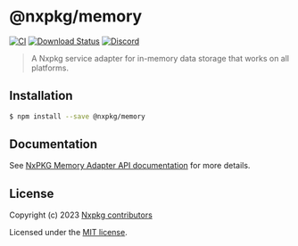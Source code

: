 # @nxpkg/memory

[![CI](https://github.com/nxpkg/nxpkg/workflows/CI/badge.svg)](https://github.com/nxpkg/nxpkg/actions?query=workflow%3ACI)
[![Download Status](https://img.shields.io/npm/dm/@nxpkg/memory.svg?style=flat-square)](https://www.npmjs.com/package/@nxpkg/memory)
[![Discord](https://badgen.net/badge/icon/discord?icon=discord&label)](https://discord.gg/qa8kez8QBx)

> A Nxpkg service adapter for in-memory data storage that works on all platforms.

## Installation

```bash
$ npm install --save @nxpkg/memory
```

## Documentation

See [NxPKG Memory Adapter API documentation](https://nxpkg.khulnasoft.com/api/databases/memory.html) for more details.

## License

Copyright (c) 2023 [Nxpkg contributors](https://github.com/nxpkg/nxpkg/graphs/contributors)

Licensed under the [MIT license](LICENSE).

